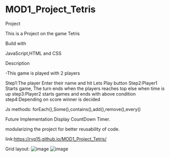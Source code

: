# MOD1_Project_Tetris

Project

This is a Project on the game Tetris

Build with 

JavaScript,HTML and CSS

Description

-This game is played with 2 players

Step1:The player Enter their name and hit Lets Play button
Step2:Player1 Starts game, The turn ends when the players reaches top else when time is up
step3:Player2 starts games and ends with above condition 
step4:Depending on score winner is decided 

Js methods:
forEach(),Some(),contains(),add(),remove(),every()


Future Implementation
Display CountDown Timer.

modularizing the project for better reusability of code.

 link:https://rvp15.github.io/MOD1_Project_Tetris/

Grid layout:
![image](https://user-images.githubusercontent.com/110572735/191032910-aebf22a6-79f1-446e-a9aa-b513a5a5c8fc.png)
![image](https://user-images.githubusercontent.com/110572735/191055582-0bae4b0e-33aa-467b-af60-1d896004654a.png)

